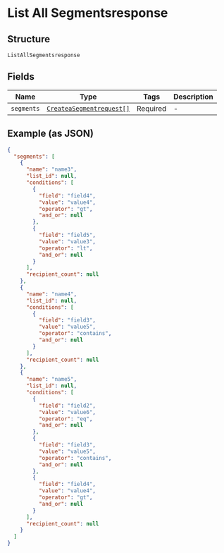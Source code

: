 
# List All Segmentsresponse

## Structure

`ListAllSegmentsresponse`

## Fields

| Name | Type | Tags | Description |
|  --- | --- | --- | --- |
| `segments` | [`CreateaSegmentrequest[]`](../../doc/models/createa-segmentrequest.md) | Required | - |

## Example (as JSON)

```json
{
  "segments": [
    {
      "name": "name3",
      "list_id": null,
      "conditions": [
        {
          "field": "field4",
          "value": "value4",
          "operator": "gt",
          "and_or": null
        },
        {
          "field": "field5",
          "value": "value3",
          "operator": "lt",
          "and_or": null
        }
      ],
      "recipient_count": null
    },
    {
      "name": "name4",
      "list_id": null,
      "conditions": [
        {
          "field": "field3",
          "value": "value5",
          "operator": "contains",
          "and_or": null
        }
      ],
      "recipient_count": null
    },
    {
      "name": "name5",
      "list_id": null,
      "conditions": [
        {
          "field": "field2",
          "value": "value6",
          "operator": "eq",
          "and_or": null
        },
        {
          "field": "field3",
          "value": "value5",
          "operator": "contains",
          "and_or": null
        },
        {
          "field": "field4",
          "value": "value4",
          "operator": "gt",
          "and_or": null
        }
      ],
      "recipient_count": null
    }
  ]
}
```

